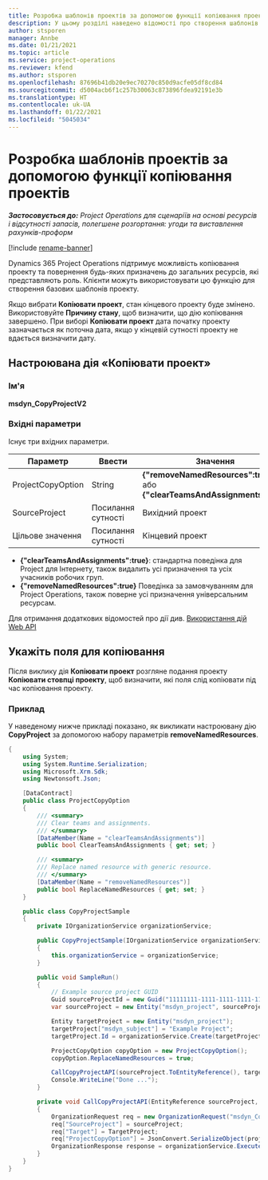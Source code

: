 ```yaml
---
title: Розробка шаблонів проектів за допомогою функції копіювання проектів
description: У цьому розділі наведено відомості про створення шаблонів проектів за допомогою настроюваної дії «Копіювати проект».
author: stsporen
manager: Annbe
ms.date: 01/21/2021
ms.topic: article
ms.service: project-operations
ms.reviewer: kfend
ms.author: stsporen
ms.openlocfilehash: 87696b41db20e9ec70270c850d9acfe05df8cd84
ms.sourcegitcommit: d5004acb6f1c257b30063c873896fdea92191e3b
ms.translationtype: HT
ms.contentlocale: uk-UA
ms.lasthandoff: 01/22/2021
ms.locfileid: "5045034"
---
```

# <a name="develop-project-templates-with-copy-project"></a>Розробка шаблонів проектів за допомогою функції копіювання проектів

_**Застосовується до:** Project Operations для сценаріїв на основі ресурсів і відсутності запасів, полегшене розгортання: угоди та виставлення рахунків-проформ_

[!include [rename-banner](~/includes/cc-data-platform-banner.md)]

Dynamics 365 Project Operations підтримує можливість копіювання проекту та повернення будь-яких призначень до загальних ресурсів, які представляють роль. Клієнти можуть використовувати цю функцію для створення базових шаблонів проекту.

Якщо вибрати **Копіювати проект**, стан кінцевого проекту буде змінено. Використовуйте **Причину стану**, щоб визначити, що дію копіювання завершено. При виборі **Копіювати проект** дата початку проекту зазначається як поточна дата, якщо у кінцевій сутності проекту не вдається визначити дату.

## <a name="copy-project-custom-action"></a>Настроювана дія «Копіювати проект» 

### <a name="name"></a>Ім'я 

**msdyn_CopyProjectV2**

### <a name="input-parameters"></a>Вхідні параметри
Існує три вхідних параметри.

| Параметр          | Ввести   | Значення                                                   | 
|--------------------|--------|----------------------------------------------------------|
| ProjectCopyOption  | String | **{"removeNamedResources":true}** або **{"clearTeamsAndAssignments":true}** |
| SourceProject      | Посилання сутності | Вихідний проект |
| Цільове значення             | Посилання сутності | Кінцевий проект |


- **{"clearTeamsAndAssignments":true}**: стандартна поведінка для Project для Інтернету, також видалить усі призначення та усіх учасників робочих груп.
- **{"removeNamedResources":true}** Поведінка за замовчуванням для Project Operations, також поверне усі призначення універсальним ресурсам.

Для отримання додаткових відомостей про дії див. [Використання дій Web API](https://docs.microsoft.com/powerapps/developer/common-data-service/webapi/use-web-api-actions)

## <a name="specify-fields-to-copy"></a>Укажіть поля для копіювання 
Після виклику дія **Копіювати проект** розгляне подання проекту **Копіювати стовпці проекту**, щоб визначити, які поля слід копіювати під час копіювання проекту.


### <a name="example"></a>Приклад
У наведеному нижче прикладі показано, як викликати настроювану дію **CopyProject** за допомогою набору параметрів **removeNamedResources**.
```C#
{
    using System;
    using System.Runtime.Serialization;
    using Microsoft.Xrm.Sdk;
    using Newtonsoft.Json;

    [DataContract]
    public class ProjectCopyOption
    {
        /// <summary>
        /// Clear teams and assignments.
        /// </summary>
        [DataMember(Name = "clearTeamsAndAssignments")]
        public bool ClearTeamsAndAssignments { get; set; }

        /// <summary>
        /// Replace named resource with generic resource.
        /// </summary>
        [DataMember(Name = "removeNamedResources")]
        public bool ReplaceNamedResources { get; set; }
    }

    public class CopyProjectSample
    {
        private IOrganizationService organizationService;

        public CopyProjectSample(IOrganizationService organizationService)
        {
            this.organizationService = organizationService;
        }

        public void SampleRun()
        {
            // Example source project GUID
            Guid sourceProjectId = new Guid("11111111-1111-1111-1111-111111111111");
            var sourceProject = new Entity("msdyn_project", sourceProjectId);

            Entity targetProject = new Entity("msdyn_project");
            targetProject["msdyn_subject"] = "Example Project";
            targetProject.Id = organizationService.Create(targetProject);

            ProjectCopyOption copyOption = new ProjectCopyOption();
            copyOption.ReplaceNamedResources = true;

            CallCopyProjectAPI(sourceProject.ToEntityReference(), targetProject.ToEntityReference(), copyOption);
            Console.WriteLine("Done ...");
        }

        private void CallCopyProjectAPI(EntityReference sourceProject, EntityReference TargetProject, ProjectCopyOption projectCopyOption)
        {
            OrganizationRequest req = new OrganizationRequest("msdyn_CopyProjectV2");
            req["SourceProject"] = sourceProject;
            req["Target"] = TargetProject;
            req["ProjectCopyOption"] = JsonConvert.SerializeObject(projectCopyOption);
            OrganizationResponse response = organizationService.Execute(req);
        }
    }
}
```
